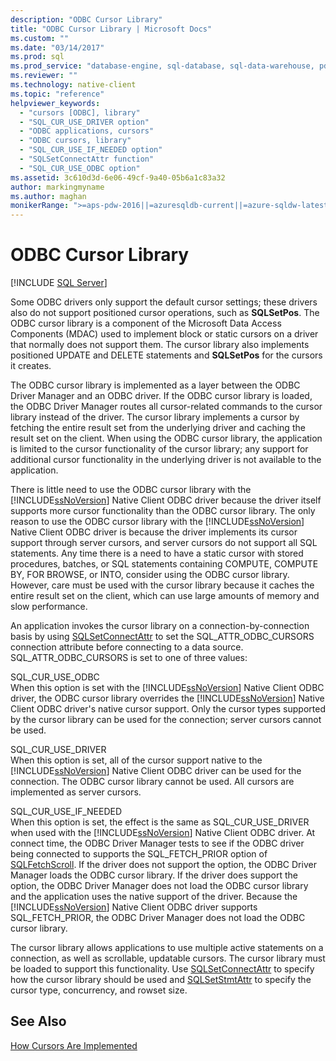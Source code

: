 ```yaml
---
description: "ODBC Cursor Library"
title: "ODBC Cursor Library | Microsoft Docs"
ms.custom: ""
ms.date: "03/14/2017"
ms.prod: sql
ms.prod_service: "database-engine, sql-database, sql-data-warehouse, pdw"
ms.reviewer: ""
ms.technology: native-client
ms.topic: "reference"
helpviewer_keywords: 
  - "cursors [ODBC], library"
  - "SQL_CUR_USE_DRIVER option"
  - "ODBC applications, cursors"
  - "ODBC cursors, library"
  - "SQL_CUR_USE_IF_NEEDED option"
  - "SQLSetConnectAttr function"
  - "SQL_CUR_USE_ODBC option"
ms.assetid: 3c610d3d-6e06-49cf-9a40-05b6a1c83a32
author: markingmyname
ms.author: maghan
monikerRange: ">=aps-pdw-2016||=azuresqldb-current||=azure-sqldw-latest||>=sql-server-2016||=sqlallproducts-allversions||>=sql-server-linux-2017||=azuresqldb-mi-current"
---
```

# ODBC Cursor Library
[!INCLUDE [SQL Server](../../../includes/applies-to-version/sql-asdb-asdbmi-asa-pdw.md)]

  Some ODBC drivers only support the default cursor settings; these drivers also do not support positioned cursor operations, such as **SQLSetPos**. The ODBC cursor library is a component of the Microsoft Data Access Components (MDAC) used to implement block or static cursors on a driver that normally does not support them. The cursor library also implements positioned UPDATE and DELETE statements and **SQLSetPos** for the cursors it creates.  
  
 The ODBC cursor library is implemented as a layer between the ODBC Driver Manager and an ODBC driver. If the ODBC cursor library is loaded, the ODBC Driver Manager routes all cursor-related commands to the cursor library instead of the driver. The cursor library implements a cursor by fetching the entire result set from the underlying driver and caching the result set on the client. When using the ODBC cursor library, the application is limited to the cursor functionality of the cursor library; any support for additional cursor functionality in the underlying driver is not available to the application.  
  
 There is little need to use the ODBC cursor library with the [!INCLUDE[ssNoVersion](../../../includes/ssnoversion-md.md)] Native Client ODBC driver because the driver itself supports more cursor functionality than the ODBC cursor library. The only reason to use the ODBC cursor library with the [!INCLUDE[ssNoVersion](../../../includes/ssnoversion-md.md)] Native Client ODBC driver is because the driver implements its cursor support through server cursors, and server cursors do not support all SQL statements. Any time there is a need to have a static cursor with stored procedures, batches, or SQL statements containing COMPUTE, COMPUTE BY, FOR BROWSE, or INTO, consider using the ODBC cursor library. However, care must be used with the cursor library because it caches the entire result set on the client, which can use large amounts of memory and slow performance.  
  
 An application invokes the cursor library on a connection-by-connection basis by using [SQLSetConnectAttr](../../../relational-databases/native-client-odbc-api/sqlsetconnectattr.md) to set the SQL_ATTR_ODBC_CURSORS connection attribute before connecting to a data source. SQL_ATTR_ODBC_CURSORS is set to one of three values:  
  
 SQL_CUR_USE_ODBC  
 When this option is set with the [!INCLUDE[ssNoVersion](../../../includes/ssnoversion-md.md)] Native Client ODBC driver, the ODBC cursor library overrides the [!INCLUDE[ssNoVersion](../../../includes/ssnoversion-md.md)] Native Client ODBC driver's native cursor support. Only the cursor types supported by the cursor library can be used for the connection; server cursors cannot be used.  
  
 SQL_CUR_USE_DRIVER  
 When this option is set, all of the cursor support native to the [!INCLUDE[ssNoVersion](../../../includes/ssnoversion-md.md)] Native Client ODBC driver can be used for the connection. The ODBC cursor library cannot be used. All cursors are implemented as server cursors.  
  
 SQL_CUR_USE_IF_NEEDED  
 When this option is set, the effect is the same as SQL_CUR_USE_DRIVER when used with the [!INCLUDE[ssNoVersion](../../../includes/ssnoversion-md.md)] Native Client ODBC driver. At connect time, the ODBC Driver Manager tests to see if the ODBC driver being connected to supports the SQL_FETCH_PRIOR option of [SQLFetchScroll](../../../relational-databases/native-client-odbc-api/sqlfetchscroll.md). If the driver does not support the option, the ODBC Driver Manager loads the ODBC cursor library. If the driver does support the option, the ODBC Driver Manager does not load the ODBC cursor library and the application uses the native support of the driver. Because the [!INCLUDE[ssNoVersion](../../../includes/ssnoversion-md.md)] Native Client ODBC driver supports SQL_FETCH_PRIOR, the ODBC Driver Manager does not load the ODBC cursor library.  
  
 The cursor library allows applications to use multiple active statements on a connection, as well as scrollable, updatable cursors. The cursor library must be loaded to support this functionality. Use [SQLSetConnectAttr](../../../relational-databases/native-client-odbc-api/sqlsetconnectattr.md) to specify how the cursor library should be used and [SQLSetStmtAttr](../../../relational-databases/native-client-odbc-api/sqlsetstmtattr.md) to specify the cursor type, concurrency, and rowset size.  
  
## See Also  
 [How Cursors Are Implemented](../../../relational-databases/native-client-odbc-cursors/implementation/how-cursors-are-implemented.md)  
  
  
